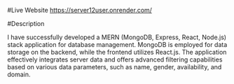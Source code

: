 #Live Website
https://server12user.onrender.com/

#Description

I have successfully developed a MERN (MongoDB, Express, React, Node.js) stack application for database management.
MongoDB is employed for data storage on the backend, while the frontend utilizes React.js. The application effectively
integrates server data and offers advanced filtering capabilities based on various data parameters, 
such as name, gender, availability, and domain.
